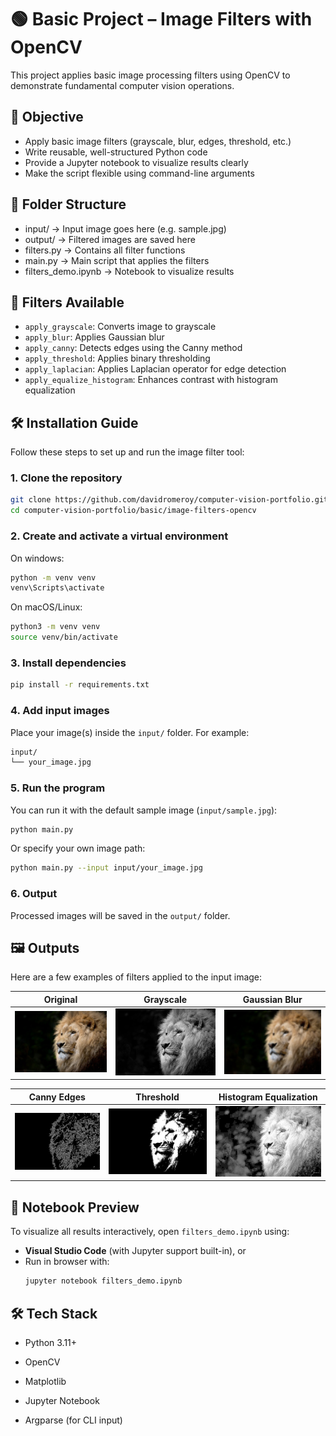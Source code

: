 # 🟢 Basic Project – Image Filters with OpenCV

This project applies basic image processing filters using OpenCV to demonstrate fundamental computer vision operations.

## 🎯 Objective

- Apply basic image filters (grayscale, blur, edges, threshold, etc.)
- Write reusable, well-structured Python code
- Provide a Jupyter notebook to visualize results clearly
- Make the script flexible using command-line arguments

## 📂 Folder Structure

- input/ → Input image goes here (e.g. sample.jpg)
- output/ → Filtered images are saved here
- filters.py → Contains all filter functions
- main.py → Main script that applies the filters
- filters_demo.ipynb → Notebook to visualize results


## 🧪 Filters Available

- `apply_grayscale`: Converts image to grayscale  
- `apply_blur`: Applies Gaussian blur  
- `apply_canny`: Detects edges using the Canny method  
- `apply_threshold`: Applies binary thresholding  
- `apply_laplacian`: Applies Laplacian operator for edge detection  
- `apply_equalize_histogram`: Enhances contrast with histogram equalization  


## 🛠️ Installation Guide

Follow these steps to set up and run the image filter tool:

### 1. Clone the repository

```bash
git clone https://github.com/davidromeroy/computer-vision-portfolio.git
cd computer-vision-portfolio/basic/image-filters-opencv
```

### 2. Create and activate a virtual environment

On windows:
```bash
python -m venv venv
venv\Scripts\activate
```

On macOS/Linux:
```bash
python3 -m venv venv
source venv/bin/activate
```

### 3. Install dependencies
```bash
pip install -r requirements.txt
```
### 4. Add input images
Place your image(s) inside the `input/` folder. For example:


```bash
input/
└── your_image.jpg
```
### 5. Run the program
You can run it with the default sample image (`input/sample.jpg`):

```bash
python main.py
```

Or specify your own image path:

```bash
python main.py --input input/your_image.jpg
```

### 6. Output
Processed images will be saved in the `output/` folder.

## 🖼️ Outputs


Here are a few examples of filters applied to the input image:

| Original | Grayscale | Gaussian Blur |
|----------|-----------|---------------|
| ![Original](image-filters-opencv/input/sample.jpg) | ![Gray](media/gray.jpg) | ![Blur](media/blur.jpg) |

| Canny Edges | Threshold | Histogram Equalization |
|-------------|-----------|------------------------|
| ![Edges](media/edges.jpg) | ![Threshold](media/threshold.jpg) | ![Equalized](media/histogram_equalized.jpg) |



## 📓 Notebook Preview

To visualize all results interactively, open `filters_demo.ipynb` using:

- **Visual Studio Code** (with Jupyter support built-in), or  
- Run in browser with:
  ```bash
  jupyter notebook filters_demo.ipynb
  ```


## 🛠️ Tech Stack
- Python 3.11+

- OpenCV

- Matplotlib

- Jupyter Notebook

- Argparse (for CLI input)